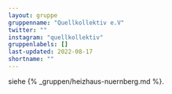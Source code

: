 ```yaml
---
layout: gruppe
gruppenname: "Quellkollektiv e.V"
twitter: ""
instagram: "quellkollektiv"
gruppenlabels: []
last-updated: 2022-08-17
shortname: ""
---
```


siehe {% _gruppen/heizhaus-nuernberg.md %}.
